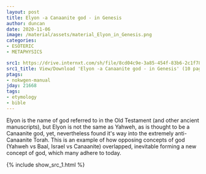 ```yaml
---
layout: post
title: Elyon -a Canaanite god - in Genesis
author: duncan
date: 2020-11-06
image: /material/assets/material_Elyon_in_Genesis.png
categories:
- ESOTERIC
- METAPHYSICS

src1: https://drive.internxt.com/sh/file/8cd04c9e-3a85-454f-83b6-2c1f78ac2473/e1fd570261e6a4f76f978c9eb366b388791f7935fc2cde987969aba427a2b723
src1_title: View/Download 'Elyon -a Canaanite god - in Genesis' (10 pages)
ptags:
- nokwgen-manual
jday: 21668
tags:
- etymology
- bible
---
```


Elyon is the name of god referred to in the Old Testament (and other ancient manuscripts), but Elyon is not the same as Yahweh, as is thought to be a Canaanite god, yet, nevertheless found it's way into the extremely anti-Canaanite Torah.  This is an example of how opposing concepts of god (Yahweh vs Baal, Israel vs Canaanite) overlapped, inevitable forming a new concept of god, which many adhere to today.

<!--more-->

{% include show_src_1.html %}

